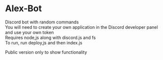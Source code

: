 # Alex-Bot
Discord bot with random commands \
You will need to create your own application in the Discord developer panel and use your own token \
Requires node,js along with discord.js and fs \
To run, run deploy,js and then index.js

Public version only to show functionality
